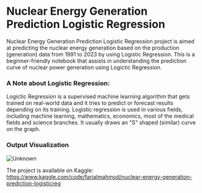 # Nuclear Energy Generation Prediction Logistic Regression

Nuclear Energy Generation Prediction Logistic Regression project is aimed at predicting the nuclear energy generation based on the production (generation) data from 1991 to 2023 by using Logistic Regression. This is a beginner-friendly notebook that assists in understanding the prediction curve of nuclear power generation using Logictic Regression.

### A Note about Logistic Regression:

Logictic Regression is a supervised machine learning algorithm that gets trained on real-world data and it tries to predict or forecast results depending on its training. Logistic regression is used in various fields, including machine learning, mathematics, economics, most of the medical fields and science branches.
It usually draws an "S" shaped (similar) curve on the graph.


### Output Visualization
![Unknown](https://github.com/Farial-mahmod/Nuclear-Energy-Generation-Prediction-Logistic-Regression/assets/60639522/73cc384b-5bb6-4db9-b616-0b3b8edce626)

The project is available on Kaggle: https://www.kaggle.com/code/farialmahmod/nuclear-energy-generation-prediction-logisticreg
